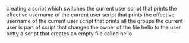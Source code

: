creating a script which switches the current user
script that prints the effective username of the current user
script that prints the effective username of the current user
script that prints all the groups the current user is part of
script that changes the owner of the file hello to the user betty
 a script that creates an empty file called hello
